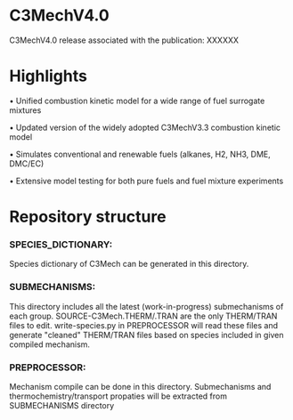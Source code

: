# C3MechV4.0
C3MechV4.0 release associated with the publication: XXXXXX

# Highlights
•	Unified combustion kinetic model for a wide range of fuel surrogate mixtures

•	Updated version of the widely adopted C3MechV3.3 combustion kinetic model

•	Simulates conventional and renewable fuels (alkanes, H2, NH3, DME, DMC/EC)

•	Extensive model testing for both pure fuels and fuel mixture experiments



# Repository structure


### SPECIES_DICTIONARY:
Species dictionary of C3Mech can be generated in this directory.  

### SUBMECHANISMS:
This directory includes all the latest (work-in-progress) submechanisms of each group. 
SOURCE-C3Mech.THERM/.TRAN are the only THERM/TRAN files to edit. write-species.py in PREPROCESSOR will read these files and generate "cleaned" THERM/TRAN files based on species included in given compiled mechanism.

### PREPROCESSOR: 
Mechanism compile can be done in this directory. Submechanisms and thermochemistry/transport propaties will be extracted from SUBMECHANISMS directory  
